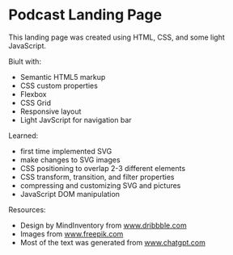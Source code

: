 # Podcast Landing Page

This landing page was created using HTML, CSS, and some light JavaScript.

Biult with:
- Semantic HTML5 markup
- CSS custom properties
- Flexbox
- CSS Grid
- Responsive layout
- Light JavScript for navigation bar

Learned:
- first time implemented SVG
- make changes to SVG images
- CSS positioning to overlap 2-3 different elements
- CSS transform, transition, and filter properties
- compressing and customizing SVG and pictures
- JavaScript DOM manipulation

Resources:
- Design by MindInventory from www.dribbble.com
- Images from www.freepik.com
- Most of the text was generated from www.chatgpt.com
